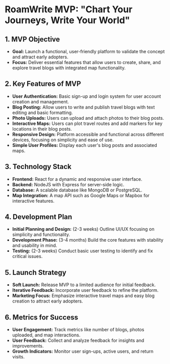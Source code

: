 # RoamWrite MVP: "Chart Your Journeys, Write Your World"

## 1. MVP Objective
- **Goal:** Launch a functional, user-friendly platform to validate the concept and attract early adopters.
- **Focus:** Deliver essential features that allow users to create, share, and explore travel blogs with integrated map functionality.

## 2. Key Features of MVP
- **User Authentication:** Basic sign-up and login system for user account creation and management.
- **Blog Posting:** Allow users to write and publish travel blogs with text editing and basic formatting.
- **Photo Uploads:** Users can upload and attach photos to their blog posts.
- **Interactive Maps:** Users can plot travel routes and add markers for key locations in their blog posts.
- **Responsive Design:** Platform accessible and functional across different devices, focusing on simplicity and ease of use.
- **Simple User Profiles:** Display each user's blog posts and associated maps.

## 3. Technology Stack
- **Frontend:** React for a dynamic and responsive user interface.
- **Backend:** NodeJS with Express for server-side logic.
- **Database:** A scalable database like MongoDB or PostgreSQL.
- **Map Integration:** A map API such as Google Maps or Mapbox for interactive features.

## 4. Development Plan
- **Initial Planning and Design:** (2-3 weeks) Outline UI/UX focusing on simplicity and functionality.
- **Development Phase:** (3-4 months) Build the core features with stability and usability in mind.
- **Testing:** (2-3 weeks) Conduct basic user testing to identify and fix critical issues.

## 5. Launch Strategy
- **Soft Launch:** Release MVP to a limited audience for initial feedback.
- **Iterative Feedback:** Incorporate user feedback to refine the platform.
- **Marketing Focus:** Emphasize interactive travel maps and easy blog creation to attract early adopters.

## 6. Metrics for Success
- **User Engagement:** Track metrics like number of blogs, photos uploaded, and map interactions.
- **User Feedback:** Collect and analyze feedback for insights and improvements.
- **Growth Indicators:** Monitor user sign-ups, active users, and return visits.
